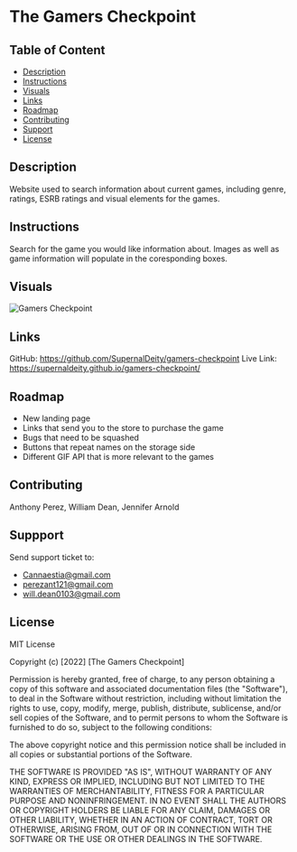 # The Gamers Checkpoint

## Table of Content
* [Description](#description)
* [Instructions](#instructions)
* [Visuals](#visuals)
* [Links](#links)
* [Roadmap](#roadmap)
* [Contributing](#contributing)
* [Support](#support)
* [License](#license)

## Description
Website used to search information about current games, including genre, ratings, ESRB ratings and visual elements for the games.

## Instructions
Search for the game you would like information about. Images as well as game information will populate in the coresponding boxes. 

## Visuals
![Gamers Checkpoint](./assets/images/The-Gamers-Checkpoint%20fresh.png)

## Links
GitHub: https://github.com/SupernalDeity/gamers-checkpoint
Live Link: https://supernaldeity.github.io/gamers-checkpoint/

## Roadmap
- New landing page
- Links that send you to the store to purchase the game
- Bugs that need to be squashed 
- Buttons that repeat names on the storage side
- Different GIF API that is more relevant to the games

## Contributing
Anthony Perez, William Dean, Jennifer Arnold

## Suppport
Send support ticket to:
- Cannaestia@gmail.com
- perezant121@gmail.com
- will.dean0103@gmail.com

## License 
MIT License

Copyright (c) [2022] [The Gamers Checkpoint]

Permission is hereby granted, free of charge, to any person obtaining a copy of this software and associated documentation files (the "Software"), to deal in the Software without restriction, including without limitation the rights to use, copy, modify, merge, publish, distribute, sublicense, and/or sell copies of the Software, and to permit persons to whom the Software is furnished to do so, subject to the following conditions:

The above copyright notice and this permission notice shall be included in all copies or substantial portions of the Software.

THE SOFTWARE IS PROVIDED "AS IS", WITHOUT WARRANTY OF ANY KIND, EXPRESS OR IMPLIED, INCLUDING BUT NOT LIMITED TO THE WARRANTIES OF MERCHANTABILITY, FITNESS FOR A PARTICULAR PURPOSE AND NONINFRINGEMENT. IN NO EVENT SHALL THE AUTHORS OR COPYRIGHT HOLDERS BE LIABLE FOR ANY CLAIM, DAMAGES OR OTHER LIABILITY, WHETHER IN AN ACTION OF CONTRACT, TORT OR OTHERWISE, ARISING FROM, OUT OF OR IN CONNECTION WITH THE SOFTWARE OR THE USE OR OTHER DEALINGS IN THE SOFTWARE.

